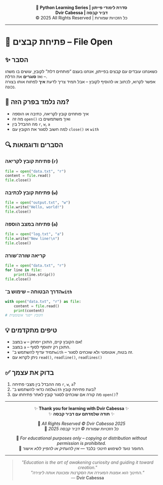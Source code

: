 <!-- DC_HEADER_START -->
<div align="center">

🐍 **Python Learning Series | סדרת לימודי פייתון**  
**Dvir Cabessa | דביר קבסה**  
© 2025 All Rights Reserved | כל הזכויות שמורות

</div>

---
<!-- DC_HEADER_END -->

# 📘 פתיחת קבצים – File Open

## ✨ הסבר

כשאנחנו עובדים עם קבצים בפייתון, אנחנו בעצם “פותחים דלת” לקובץ, עושים בו משהו – ואז **סוגרים** את הדלת.  
אפשר לקרוא, לכתוב או להוסיף לקובץ – אבל תמיד צריך לדעת **איך** לפתוח אותו בצורה נכונה.

## 🧠 מה נלמד בפרק הזה?
- איך פותחים קובץ לקריאה, כתיבה או הוספה
- מה זה `open()` ואיך משתמשים בו
- מה ההבדל בין `r`, `w`, `a`
- למה חשוב לסגור את הקובץ עם `close()` או `with`

## 🔍 הסברים ודוגמאות

### פתיחת קובץ לקריאה (`r`)
```python
file = open("data.txt", "r")
content = file.read()
file.close()
```

### פתיחת קובץ לכתיבה (`w`)
```python
file = open("output.txt", "w")
file.write("Hello, world!")
file.close()
```

### פתיחה במצב הוספה (`a`)
```python
file = open("log.txt", "a")
file.write("New line!\n")
file.close()
```

### קריאה שורה־שורה
```python
file = open("data.txt", "r")
for line in file:
    print(line.strip())
file.close()
```

### הדרך הבטוחה – שימוש ב־`with`
```python
with open("data.txt", "r") as file:
    content = file.read()
    print(content)
# הקובץ ייסגר אוטומטית
```

## 💡 טיפים מתקדמים

* במצב `w` – אם הקובץ קיים, התוכן יימחק!
* במצב `a` – התוכן רק יתווסף לסוף.
* תמיד עדיף להשתמש ב־`with` – זה בטוח, אוטומטי ולא שוכחים לסגור.
* ניתן לקרוא עם `read()`, `readline()`, `readlines()`

## ✅ בדוק את עצמך

1. מה ההבדל בין מצבי פתיחה `r`, `w`, `a`?
2. למה כדאי להשתמש ב־`with` בעת פתיחת קובץ?
3. מה קורה אם שוכחים לסגור קובץ לאחר פתיחתו עם `open()`?

<!-- DC_FOOTER_START -->
---

<div align="center">

✨ **Thank you for learning with Dvir Cabessa** ✨  
✨ **תודה שלמדתם עם דביר קבסה** ✨  

📘 *All Rights Reserved © Dvir Cabessa 2025*  
📘 *כל הזכויות שמורות © דביר קבסה 2025*  

🔗 *For educational purposes only – copying or distribution without permission is prohibited.*  
🔗 *החומר נועד לשימוש חינוכי בלבד — אין להעתיק או להפיץ ללא אישור.*

---

> _"Education is the art of awakening curiosity and guiding it toward creation."_  
> _"החינוך הוא אמנות המעירה את הסקרנות ומכוונת אותה ליצירה."_  
> — **Dvir Cabessa**

</div>
<!-- DC_FOOTER_END -->

